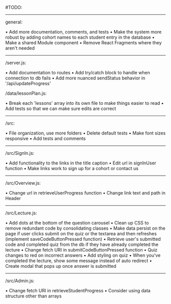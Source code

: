 #TODO:

---

general:

• Add more documentation, comments, and tests
• Make the system more robust by adding cohort names to each student entry in the database
• Make a shared Module component
• Remove React Fragments where they aren't needed

---

/server.js:

• Add documentation to routes
• Add try/catch block to handle when connection to db fails
• Add more nuanced sendStatus behavior in '/api/updateProgress'

/data/lessonPlan.js:

• Break each 'lessons' array into its own file to make 
things easier to read
• Add tests so that we can make sure edits are correct

---

/src:

• File organization, use more folders
• Delete default tests
• Make font sizes responsive
• Add tests and comments

---

/src/SignIn.js:

• Add functionality to the links in the title caption
• Edit url in signInUser function
• Make links work to sign up for a cohort or contact us

---

/src/Overview.js:

• Change url in retrieveUserProgress function
• Change link text and path in Header

---

/src/Lecture.js:

• Add dots at the bottom of the question carousel
• Clean up CSS to remove redundant code by consolidating classes
• Make data persist on the page if user clicks submit on the quiz or the textarea and then refreshes (implement saveCodeButtonPressed function)
• Retrieve user's submitted code and completed quiz from the db if they have already completed the lecture
• Change fetch URI in submitCodeButtonPressed function
• Quiz changes to red on incorrect answers
• Add styling on quiz
• When you've completed the lecture, show some message instead of auto redirect
• Create modal that pops up once answer is submitted

---

/src/Admin.js:

• Change fetch URI in retrieveStudentProgress
• Consider using data structure other than arrays